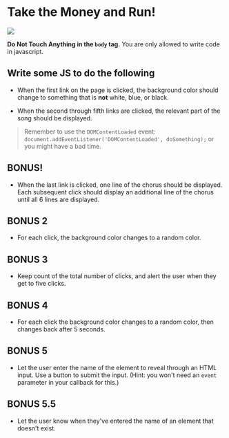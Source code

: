 # Take the Money and Run!
![](https://img.discogs.com/VsX7V6WrFyQn_LtrXGMqzn7j3ko=/fit-in/300x300/filters:strip_icc():format(jpeg):mode_rgb():quality(40)/discogs-images/R-2008976-1258280335.jpeg.jpg)

**Do Not Touch Anything in the `body` tag.** You are only allowed to write code in javascript.

## Write some JS to do the following

- When the first link on the page is clicked, the background color should change to something that is **not** white, blue, or black.

- When the second through fifth links are clicked, the relevant part of the song should be displayed.

> Remember to use the `DOMContentLoaded` event:
> `document.addEventListener('DOMContentLoaded', doSomething);` or you might have a bad time.

## BONUS!
- When the last link is clicked, one line of the chorus should be displayed. Each subsequent click should display an additional line of the chorus until all 6 lines are displayed.

## BONUS 2
- For each click, the background color changes to a random color.

## BONUS 3
- Keep count of the total number of clicks, and alert the user when they get to five clicks.

## BONUS 4
- For each click the background color changes to a random color, then changes back after 5 seconds.

## BONUS 5
- Let the user enter the name of the element to reveal through an HTML input. Use a button to submit the input. (Hint: you won't need an `event` parameter in your callback for this.)

## BONUS 5.5 
- Let the user know when they've entered the name of an element that doesn't exist.